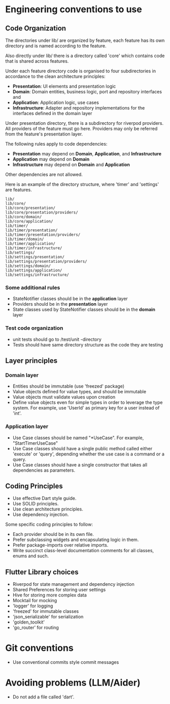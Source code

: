 # Engineering conventions to use

## Code Organization

The directories under lib/ are organized by feature, each feature has its own directory and
is named according to the feature.

Also directly under lib/ there is a directory called 'core' which contains code that is shared across features.

Under each feature directory code is organised to four subdirectories in accordance to the clean architecture principles:
- **Presentation**: UI elements and presentation logic
- **Domain**: Domain entities, business logic, port and repository interfaces and
- **Application**: Application logic, use cases
- **Infrastructure**: Adapter and repository implementations for the interfaces defined in the domain layer

Under presentation directory, there is a subdirectory for riverpod providers. All providers of the feature must go here.
Providers may only be referred from the feature's presentation layer.

The following rules apply to code dependencies:

- **Presentation** may depend on **Domain**, **Application**, and **Infrastructure**
- **Application** may depend on **Domain**
- **Infrastructure** may depend on **Domain** and **Application**

Other dependencies are not allowed.

Here is an example of the directory structure, where 'timer' and 'settings' are features.

```
lib/
lib/core/
lib/core/presentation/
lib/core/presentation/providers/
lib/core/domain/
lib/core/application/
lib/timer/
lib/timer/presentation/
lib/timer/presentation/providers/
lib/timer/domain/
lib/timer/application/
lib/timer/infrastructure/
lib/settings/
lib/settings/presentation/
lib/settings/presentation/providers/
lib/settings/domain/
lib/settings/application/
lib/settings/infrastructure/
```

### Some additional rules
- StateNotifier classes should be in the **application** layer
- Providers should be in the **presentation** layer
- State classes used by StateNotifier classes should be in the **domain** layer

### Test code organization
- unit tests should go to /test/unit -directory
- Tests should have same directory structure as the code they are testing

## Layer principles

### Domain layer

- Entities should be immutable (use 'freezed' package)
- Value objects defined for value types, and should be immutable
- Value objects must validate values upon creation
- Define value objects even for simple types in order to leverage the type system. For example, use 'UserId' as primary key for a user instead of 'int'.

### Application layer
- Use Case classes should be named "*UseCase". For example, "StartTimerUseCase"
- Use Case classes should have a single public method called either 'execute' or 'query', depending whether the use case is a command or a query.
- Use Case classes should have a single constructor that takes all dependencies as parameters.


## Coding Principles

- Use effective Dart style guide.
- Use SOLID principles.
- Use clean architecture principles.
- Use dependency injection.

Some specific coding principles to follow:

- Each provider should be in its own file.
- Prefer subclassing widgets and encapsulating logic in them.
- Prefer package-imports over relative imports.
- Write succinct class-level documentation comments for all classes, enums and such.

## Flutter Library choices

- Riverpod for state management and dependency injection
- Shared Preferences for storing user settings
- Hive for storing more complex data
- Mocktail for mocking
- 'logger' for logging
- 'freezed' for immutable classes
- 'json_serializable' for serialization
- 'golden_toolkit'
- 'go_router' for routing

# Git conventions

- Use conventional commits style commit messages

# Avoiding problems (LLM/Aider)

- Do not add a file called 'dart'.